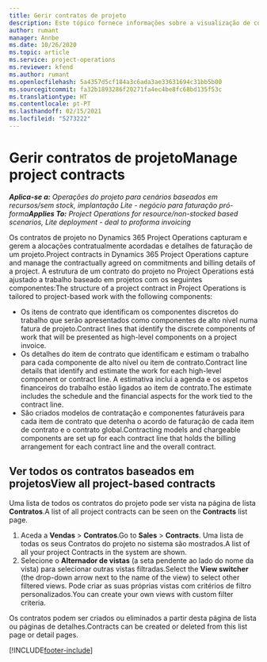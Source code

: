 ```yaml
---
title: Gerir contratos de projeto
description: Este tópico fornece informações sobre a visualização de contratos baseados em projetos.
author: rumant
manager: Annbe
ms.date: 10/26/2020
ms.topic: article
ms.service: project-operations
ms.reviewer: kfend
ms.author: rumant
ms.openlocfilehash: 5a4357d5cf184a3c6ada3ae33631694c31bb5b00
ms.sourcegitcommit: fa32b1893286f20271fa4ec4be8fc68bd135f53c
ms.translationtype: HT
ms.contentlocale: pt-PT
ms.lasthandoff: 02/15/2021
ms.locfileid: "5273222"
---
```

# <a name="manage-project-contracts"></a><span data-ttu-id="a02ad-103">Gerir contratos de projeto</span><span class="sxs-lookup"><span data-stu-id="a02ad-103">Manage project contracts</span></span>

<span data-ttu-id="a02ad-104">_**Aplica-se a:** Operações do projeto para cenários baseados em recursos/sem stock, implantação Lite - negócio para faturação pró-forma_</span><span class="sxs-lookup"><span data-stu-id="a02ad-104">_**Applies To:** Project Operations for resource/non-stocked based scenarios, Lite deployment - deal to proforma invoicing_</span></span>

<span data-ttu-id="a02ad-105">Os contratos de projeto no Dynamics 365 Project Operations capturam e gerem a alocações contratualmente acordadas e detalhes de faturação de um projeto.</span><span class="sxs-lookup"><span data-stu-id="a02ad-105">Project contracts in Dynamics 365 Project Operations capture and manage the contractually agreed on commitments and billing details of a project.</span></span> <span data-ttu-id="a02ad-106">A estrutura de um contrato do projeto no Project Operations está ajustado a trabalho baseado em projetos com os seguintes componentes:</span><span class="sxs-lookup"><span data-stu-id="a02ad-106">The structure of a project contract in Project Operations is tailored to project-based work with the following components:</span></span>

- <span data-ttu-id="a02ad-107">Os itens de contrato que identificam os componentes discretos do trabalho que serão apresentados como componentes de alto nível numa fatura de projeto.</span><span class="sxs-lookup"><span data-stu-id="a02ad-107">Contract lines that identify the discrete components of work that will be presented as high-level components on a project invoice.</span></span>
- <span data-ttu-id="a02ad-108">Os detalhes do item de contrato que identificam e estimam o trabalho para cada componente de alto nível ou item de contrato.</span><span class="sxs-lookup"><span data-stu-id="a02ad-108">Contract line details that identify and estimate the work for each high-level component or contract line.</span></span> <span data-ttu-id="a02ad-109">A estimativa inclui a agenda e os aspetos financeiros do trabalho estão ligados ao item de contrato.</span><span class="sxs-lookup"><span data-stu-id="a02ad-109">The estimate includes the schedule and the financial aspects for the work tied to the contract line.</span></span>
- <span data-ttu-id="a02ad-110">São criados modelos de contratação e componentes faturáveis para cada item de contrato que detenha o acordo de faturação de cada item de contrato e o contrato global.</span><span class="sxs-lookup"><span data-stu-id="a02ad-110">Contracting models and chargeable components are set up for each contract line that holds the billing arrangement for each contract line and the overall contract.</span></span>

## <a name="view-all-project-based-contracts"></a><span data-ttu-id="a02ad-111">Ver todos os contratos baseados em projetos</span><span class="sxs-lookup"><span data-stu-id="a02ad-111">View all project-based contracts</span></span>

<span data-ttu-id="a02ad-112">Uma lista de todos os contratos do projeto pode ser vista na página de lista **Contratos**.</span><span class="sxs-lookup"><span data-stu-id="a02ad-112">A list of all project contracts can be seen on the **Contracts** list page.</span></span> 

1. <span data-ttu-id="a02ad-113">Aceda a **Vendas** > **Contratos**.</span><span class="sxs-lookup"><span data-stu-id="a02ad-113">Go to **Sales** > **Contracts**.</span></span> <span data-ttu-id="a02ad-114">Uma lista de todas os seus Contratos do projeto no sistema são mostrados.</span><span class="sxs-lookup"><span data-stu-id="a02ad-114">A list of all your project Contracts in the system are shown.</span></span> 
2. <span data-ttu-id="a02ad-115">Selecione o **Alternador de vistas** (a seta pendente ao lado do nome da vista) para selecionar outras vistas filtradas.</span><span class="sxs-lookup"><span data-stu-id="a02ad-115">Select the **View switcher** (the drop-down arrow next to the name of the view) to select other filtered views.</span></span> <span data-ttu-id="a02ad-116">Pode criar as suas próprias vistas com critérios de filtro personalizados.</span><span class="sxs-lookup"><span data-stu-id="a02ad-116">You can create your own views with custom filter criteria.</span></span>

<span data-ttu-id="a02ad-117">Os contratos podem ser criados ou eliminados a partir desta página de lista ou páginas de detalhes.</span><span class="sxs-lookup"><span data-stu-id="a02ad-117">Contracts can be created or deleted from this list page or detail pages.</span></span>


[!INCLUDE[footer-include](../../includes/footer-banner.md)]